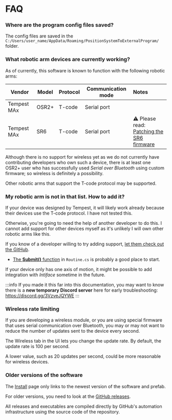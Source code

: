 ﻿---
sidebar_position: 80
---

# FAQ

### Where are the program config files saved?

The config files are saved in the `C:/Users/user_name/AppData/Roaming/PositionSystemToExternalProgram/` folder.

### What robotic arm devices are currently working?

As of currently, this software is known to function with the following robotic arms:

| Vendor      | Model | Protocol | Communication mode | Notes                                                                                              |
|-------------|-------|----------|--------------------|:---------------------------------------------------------------------------------------------------|
| Tempest MAx | OSR2+ | T-code   | Serial port        |                                                                                                    |
| Tempest MAx | SR6   | T-code   | Serial port        | ⚠️ Please read:<br/>[Patching the SR6 firmware](./firmware-patches#patching-the-sr6-firmware-file) |

Although there is no support for wireless yet as we do not currently have contributing developers who own such a device,
there is at least one OSR2+ user who has successfully used *Serial over Bluetooth* using custom firmware; so wireless is definitely a possibility.

Other robotic arms that support the T-code protocol may be supported.

### My robotic arm is not in that list. How to add it?

If your device was designed by Tempest, it will likely work already because <!--UNKNOWN-PRONOUN-->their devices
use the T-code protocol. I have not tested this.

Otherwise, you're going to need the help of another developer to do this.
I cannot add support for other devices myself as it's unlikely I will own other robotic arms like this.

If you know of a developer willing to try adding support, [let them check out the GitHub](https://github.com/hai-vr/position-system-to-external-program/).
- [The **Submit()** function](https://github.com/hai-vr/position-system-to-external-program/blob/main/application-loop/Routine.cs) in `Routine.cs` is probably a good place to start.

If your device only has one axis of motion, it might be possible to add integration with *Intiface* sometime in the future.

:::info
If you made it this far into this documentation, you may want to know there is a **new temporary Discord server** here for early troubleshooting:
https://discord.gg/3VzveJQYWE
:::

### Wireless rate limiting

If you are developing a wireless module, or you are using special firmware that uses serial communication over Bluetooth,
you may or may not want to reduce the number of updates sent to the device every second.

The Wireless tab in the UI lets you change the update rate. By default, the update rate is 100 per second.

A lower value, such as 20 updates per second, could be more reasonable for wireless devices.

### Older versions of the software

The [Install](./install) page only links to the newest version of the software and prefab.

For older versions, you need to look at the [GitHub releases](https://github.com/hai-vr/position-system-to-external-program/releases).

All releases and executables are compiled directly by GitHub's automation infrastructure using the source code of the repository.
